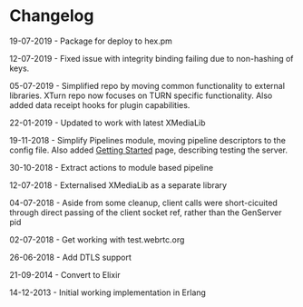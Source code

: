 # Changelog

19-07-2019 - Package for deploy to hex.pm

12-07-2019 - Fixed issue with integrity binding failing due to non-hashing of keys.

05-07-2019 - Simplified repo by moving common functionality to external libraries. XTurn repo now focuses on TURN specific functionality. Also added data receipt hooks for plugin capabilities.

22-01-2019 - Updated to work with latest XMediaLib

19-11-2018 - Simplify Pipelines module, moving pipeline descriptors to the config file. Also added [Getting Started](getting-started.md) page, describing testing the server.

30-10-2018 - Extract actions to module based pipeline

12-07-2018 - Externalised XMediaLib as a separate library

04-07-2018 - Aside from some cleanup, client calls were short-cicuited through direct passing of the client socket ref, rather than the GenServer pid

02-07-2018 - Get working with test.webrtc.org

26-06-2018 - Add DTLS support

21-09-2014 - Convert to Elixir

14-12-2013 - Initial working implementation in Erlang
